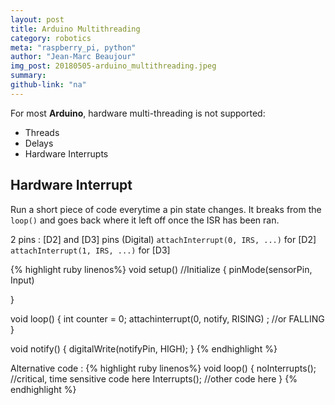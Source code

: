 ```yaml
---
layout: post
title: Arduino Multithreading
category: robotics
meta: "raspberry_pi, python"
author: "Jean-Marc Beaujour"
img_post: 20180505-arduino_multithreading.jpeg
summary: 
github-link: "na"
---
```


For most **Arduino**, hardware multi-threading is not supported:

  * Threads
  * Delays
  * Hardware Interrupts


## Hardware Interrupt

Run a short piece of code everytime a pin state changes. It breaks from the `loop()` and goes back where it left off once the ISR has been ran.


2 pins : [D2] and [D3] pins (Digital)
```attachInterrupt(0, IRS, ...)``` for [D2]
```attachInterrupt(1, IRS, ...)``` for [D3]


{% highlight ruby linenos%}
void setup() //Initialize
{
pinMode(sensorPin, Input)

}

void loop()
{
  int counter = 0;
  attachinterrupt(0, notify, RISING) ; //or FALLING
}

void notify()
{
digitalWrite(notifyPin, HIGH);
}
{% endhighlight %}


Alternative code :
{% highlight ruby linenos%}
void loop()
{
  noInterrupts();
  //critical, time sensitive code here
  Interrupts();
  //other code here
}
{% endhighlight %}

